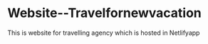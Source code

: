 # Website--Travelfornewvacation
This is website for travelling agency which is hosted in Netlifyapp
